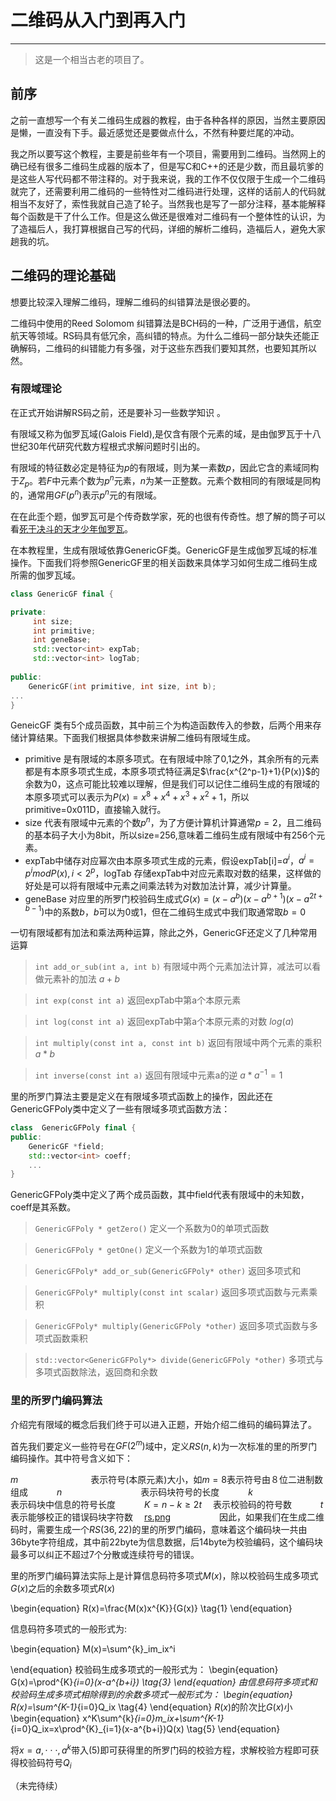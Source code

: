 ﻿# 二维码从入门到再入门
---

> 这是一个相当古老的项目了。

## 前序


之前一直想写一个有关二维码生成器的教程，由于各种各样的原因，当然主要原因是懒，一直没有下手。最近感觉还是要做点什么，不然有种要烂尾的冲动。

我之所以要写这个教程，主要是前些年有一个项目，需要用到二维码。当然网上的确已经有很多二维码生成器的版本了，但是写C和C++的还是少数，而且最坑爹的是这些人写代码都不带注释的。对于我来说，我的工作不仅仅限于生成一个二维码就完了，还需要利用二维码的一些特性对二维码进行处理，这样的话前人的代码就相当不友好了，索性我就自己造了轮子。当然我也是写了一部分注释，基本能解释每个函数是干了什么工作。但是这么做还是很难对二维码有一个整体性的认识，为了造福后人，我打算根据自己写的代码，详细的解析二维码，造福后人，避免大家趟我的坑。

## 二维码的理论基础
想要比较深入理解二维码，理解二维码的纠错算法是很必要的。

二维码中使用的Reed Solomom 纠错算法是BCH码的一种，广泛用于通信，航空航天等领域。RS码具有低冗余，高纠错的特点。为什么二维码一部分缺失还能正确解码，二维码的纠错能力有多强，对于这些东西我们要知其然，也要知其所以然。

### 有限域理论
在正式开始讲解RS码之前，还是要补习一些数学知识 。

有限域又称为伽罗瓦域(Galois Field),是仅含有限个元素的域，是由伽罗瓦于十八世纪30年代研究代数方程根式求解问题时引出的。

有限域的特征数必定是特征为$p$的有限域，则为某一素数$p$，因此它含的素域同构于$Z_p$。若$F$中元素个数为$p^n$元素，$n$为某一正整数。元素个数相同的有限域是同构的，通常用$GF(p^n)$表示$p^n$元的有限域。

在在此歪个题，伽罗瓦可是个传奇数学家，死的也很有传奇性。想了解的筒子可以看[死于决斗的天才少年伽罗瓦](https://www.douban.com/group/topic/8910122/)。 

在本教程里，生成有限域依靠GenericGF类。GenericGF是生成伽罗瓦域的标准操作。下面我们将参照GenericGF里的相关函数来具体学习如何生成二维码生成所需的伽罗瓦域。
``` c++
class GenericGF final {

private:
     int size;
	 int primitive;
     int geneBase;
	 std::vector<int> expTab;
     std::vector<int> logTab;
     
public:
	GenericGF(int primitive, int size, int b);
...	
}
```



GeneicGF 类有5个成员函数，其中前三个为构造函数传入的参数，后两个用来存储计算结果。下面我们根据具体参数来讲解二维码有限域生成。

 - primitive 是有限域的本原多项式。在有限域中除了0,1之外，其余所有的元素都是有本原多项式生成，本原多项式特征满足$\frac{x^{2^p-1}+1}{P(x)}$的余数为0，这点可能比较难以理解，但是我们可以记住二维码生成的有限域的本原多项式可以表示为$P(x)=x^8+x^4+x^3+x^2+1$，所以primitive=0x011D，直接输入就行。
 - size 代表有限域中元素的个数$p^n$，为了方便计算机计算通常$p=2$，且二维码的基本码子大小为8bit，所以size=256,意味着二维码生成有限域中有256个元素。
 - expTab中储存对应幂次由本原多项式生成的元素，假设expTab[i]=$a^i$，$a^i=p^imodP(x), i<2^p$，logTab 存储expTab中对应元素取对数的结果，这样做的好处是可以将有限域中元素之间乘法转为对数加法计算，减少计算量。
 - geneBase 对应里的所罗门校验码生成式$G(x)=(x-a^b)(x-a^{b+1})(x-a^{2t+b-1})$中的系数$b$，$b$可以为0或1，但在二维码生成式中我们取通常取$b=0$

一切有限域都有加法和乘法两种运算，除此之外，GenericGF还定义了几种常用运算

> `int add_or_sub(int a, int b)`
有限域中两个元素加法计算，减法可以看做元素补的加法 $a+b$
  
> `int exp(const int a)`
返回expTab中第a个本原元素

>`int log(const int a)`
返回expTab中第a个本原元素的对数 $log(a)$

> `int multiply(const int a, const int b)`
返回有限域中两个元素的乘积 $a*b$
    
> `int inverse(const int a)`
返回有限域中元素a的逆 $a*a^{-1}=1$

里的所罗门算法主要是定义在有限域多项式函数上的操作，因此还在GenericGFPoly类中定义了一些有限域多项式函数方法：

```c++
class  GenericGFPoly final {
public:
	GenericGF *field;
	std::vector<int> coeff;
	...
}
```

GenericGFPoly类中定义了两个成员函数，其中field代表有限域中的未知数，coeff是其系数。

> `GenericGFPoly * getZero()`
定义一个系数为0的单项式函数


> `GenericGFPoly * getOne()` 
定义一个系数为1的单项式函数


> `GenericGFPoly* add_or_sub(GenericGFPoly* other)`
返回多项式和


> `GenericGFPoly* multiply(const int scalar)`
返回多项式函数与元素乘积


> `GenericGFPoly* multiply(GenericGFPoly *other)`
返回多项式函数与多项式函数乘积


> `std::vector<GenericGFPoly*> divide(GenericGFPoly *other)`
多项式与多项式函数除法，返回商和余数


### 里的所罗门编码算法
介绍完有限域的概念后我们终于可以进入正题，开始介绍二维码的编码算法了。

首先我们要定义一些符号在$GF(2^m)$域中，定义$RS(n,k)$为一次标准的里的所罗门编码操作。其中符号含义如下： 　

$m$　　　　　　　　  表示符号(本原元素)大小，如$m=8$表示符号由８位二进制数组成
　　　$n$　　　　　　　　　表示码块符号的长度
　　　$k$　　　　　　　　　表示码块中信息的符号长度
　　　$K=n-k\geq2t$　 表示校验码的符号数
　　　$t$　　　　　　　　　 表示能够校正的错误码块字符数
　[rs.png]()　　
　　　
因此，如果我们在生成二维码时，需要生成一个$RS(36,22)$的里的所罗门编码，意味着这个编码块一共由36byte字符组成，其中前22byte为信息数据，后14byte为校验编码，这个编码块最多可以纠正不超过7个分散或连续符号的错误。

里的所罗门编码算法实际上是计算信息码符多项式$M(x)$，除以校验码生成多项式$G(x)$之后的余数多项式$R(x)$

\begin{equation}
R(x)=\frac{M(x)x^{K}}{G(x)}
\tag{1}
\end{equation}


信息码符多项式的一般形式为:

\begin{equation}
M(x)=\sum^{k}_im_ix^i

\end{equation}
校验码生成多项式的一般形式为：
\begin{equation}
G(x)=\prod^{K}_{i=0}(x-a^{b+i})
\tag{3}
\end{equation}
由信息码符多项式和校验码生成多项式相除得到的余数多项式一般形式为：
\begin{equation}
R(x)=\sum^{K-1}_{i=0}Q_ix
\tag{4}
\end{equation}
$R(x)$的阶次比$G(x)$小
\begin{equation}
x^K\sum^{k}_{i=0}m_ix+\sum^{K-1}_{i=0}Q_ix=x\prod^{K}_{i=1}(x-a^{b+i})Q(x)
\tag{5}
\end{equation}


将$x=a,\cdot\cdot\cdot,a^k$带入(5)即可获得里的所罗门码的校验方程，求解校验方程即可获得校验码符号$Q_i$

（未完待续）

